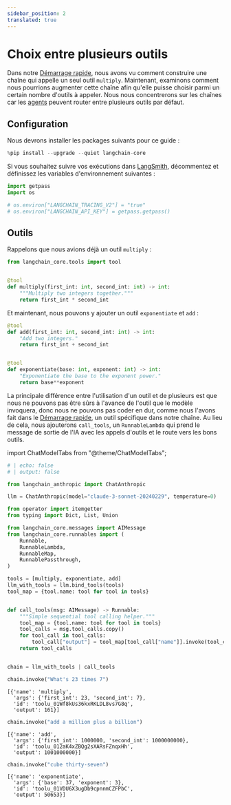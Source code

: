 ```yaml
---
sidebar_position: 2
translated: true
---
```


# Choix entre plusieurs outils

Dans notre [Démarrage rapide](/docs/use_cases/tool_use/quickstart), nous avons vu comment construire une chaîne qui appelle un seul outil `multiply`. Maintenant, examinons comment nous pourrions augmenter cette chaîne afin qu'elle puisse choisir parmi un certain nombre d'outils à appeler. Nous nous concentrerons sur les chaînes car les [agents](/docs/use_cases/tool_use/agents) peuvent router entre plusieurs outils par défaut.

## Configuration

Nous devrons installer les packages suivants pour ce guide :

```python
%pip install --upgrade --quiet langchain-core
```

Si vous souhaitez suivre vos exécutions dans [LangSmith](/docs/langsmith/), décommentez et définissez les variables d'environnement suivantes :

```python
import getpass
import os

# os.environ["LANGCHAIN_TRACING_V2"] = "true"
# os.environ["LANGCHAIN_API_KEY"] = getpass.getpass()
```

## Outils

Rappelons que nous avions déjà un outil `multiply` :

```python
from langchain_core.tools import tool


@tool
def multiply(first_int: int, second_int: int) -> int:
    """Multiply two integers together."""
    return first_int * second_int
```

Et maintenant, nous pouvons y ajouter un outil `exponentiate` et `add` :

```python
@tool
def add(first_int: int, second_int: int) -> int:
    "Add two integers."
    return first_int + second_int


@tool
def exponentiate(base: int, exponent: int) -> int:
    "Exponentiate the base to the exponent power."
    return base**exponent
```

La principale différence entre l'utilisation d'un outil et de plusieurs est que nous ne pouvons pas être sûrs à l'avance de l'outil que le modèle invoquera, donc nous ne pouvons pas coder en dur, comme nous l'avons fait dans le [Démarrage rapide](/docs/use_cases/tool_use/quickstart), un outil spécifique dans notre chaîne. Au lieu de cela, nous ajouterons `call_tools`, un `RunnableLambda` qui prend le message de sortie de l'IA avec les appels d'outils et le route vers les bons outils.

import ChatModelTabs from "@theme/ChatModelTabs";

<ChatModelTabs customVarName="llm"/>

```python
# | echo: false
# | output: false

from langchain_anthropic import ChatAnthropic

llm = ChatAnthropic(model="claude-3-sonnet-20240229", temperature=0)
```

```python
from operator import itemgetter
from typing import Dict, List, Union

from langchain_core.messages import AIMessage
from langchain_core.runnables import (
    Runnable,
    RunnableLambda,
    RunnableMap,
    RunnablePassthrough,
)

tools = [multiply, exponentiate, add]
llm_with_tools = llm.bind_tools(tools)
tool_map = {tool.name: tool for tool in tools}


def call_tools(msg: AIMessage) -> Runnable:
    """Simple sequential tool calling helper."""
    tool_map = {tool.name: tool for tool in tools}
    tool_calls = msg.tool_calls.copy()
    for tool_call in tool_calls:
        tool_call["output"] = tool_map[tool_call["name"]].invoke(tool_call["args"])
    return tool_calls


chain = llm_with_tools | call_tools
```

```python
chain.invoke("What's 23 times 7")
```

```output
[{'name': 'multiply',
  'args': {'first_int': 23, 'second_int': 7},
  'id': 'toolu_01Wf8kUs36kxRKLDL8vs7G8q',
  'output': 161}]
```

```python
chain.invoke("add a million plus a billion")
```

```output
[{'name': 'add',
  'args': {'first_int': 1000000, 'second_int': 1000000000},
  'id': 'toolu_012aK4xZBQg2sXARsFZnqxHh',
  'output': 1001000000}]
```

```python
chain.invoke("cube thirty-seven")
```

```output
[{'name': 'exponentiate',
  'args': {'base': 37, 'exponent': 3},
  'id': 'toolu_01VDU6X3ugDb9cpnnmCZFPbC',
  'output': 50653}]
```

